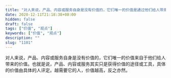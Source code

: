 ```yaml
---
title: "对人来说，产品、内容或服务自身是没有价值的，它们唯一的价值是通过他们给人带来的价值。"
date: 2020-12-11T21:18:38+08:00
hidden: false
draft: false
tags: ["价值", "观点"]
keywords: ["价值", "观点"]
description: ""
slug: "1101"
---
```


对人来说，产品、内容或服务自身是没有价值的，它们唯一的价值来自于他们给人带来的价值。也就是说，产品、内容或服务其实只是获得价值的途径或工具，具体的价值由具体的人评定。越需要它的人，价值越高，反之亦然。
